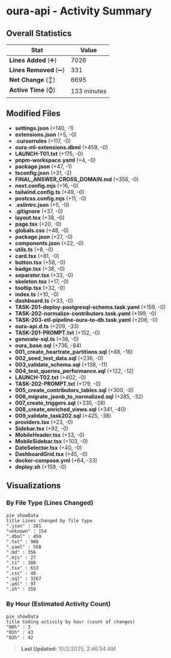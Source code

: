 # oura-api - Activity Summary 

## Overall Statistics

| Stat                   | Value                                                             |
| ---------------------- | ----------------------------------------------------------------- |
| **Lines Added** (➕)   | 7026                                          |
| **Lines Removed** (➖) | 331                                        |
| **Net Change** (↕)    | 6695                |
| **Active Time** (⌚)   | 133 minutes |


## Modified Files
- **settings.json** (+140, -1)
- **extensions.json** (+5, -0)
- **.cursorrules** (+117, -0)
- **oura-ml-extensions.dbml** (+459, -0)
- **LAUNCH-T01.txt** (+175, -0)
- **pnpm-workspace.yaml** (+4, -0)
- **package.json** (+47, -1)
- **tsconfig.json** (+31, -2)
- **FINAL_ANSWER_CROSS_DOMAIN.md** (+356, -0)
- **next.config.mjs** (+16, -0)
- **tailwind.config.ts** (+49, -0)
- **postcss.config.mjs** (+11, -0)
- **.eslintrc.json** (+5, -0)
- **.gitignore** (+37, -0)
- **layout.tsx** (+38, -0)
- **page.tsx** (+20, -0)
- **globals.css** (+48, -0)
- **package.json** (+27, -0)
- **components.json** (+22, -0)
- **utils.ts** (+8, -0)
- **card.tsx** (+81, -0)
- **button.tsx** (+58, -0)
- **badge.tsx** (+38, -0)
- **separator.tsx** (+33, -0)
- **skeleton.tsx** (+17, -0)
- **tooltip.tsx** (+32, -0)
- **index.ts** (+10, -0)
- **dashboard.ts** (+33, -0)
- **TASK-201-deploy-postgresql-schema.task.yaml** (+159, -0)
- **TASK-202-normalize-contributors.task.yaml** (+199, -0)
- **TASK-203-etl-pipeline-oura-to-db.task.yaml** (+206, -0)
- **oura-api.d.ts** (+209, -33)
- **TASK-201-PROMPT.txt** (+152, -0)
- **generate-sql.ts** (+38, -0)
- **oura_base.sql** (+736, -84)
- **001_create_heartrate_partitions.sql** (+88, -16)
- **002_seed_test_data.sql** (+236, -0)
- **003_validate_schema.sql** (+138, -11)
- **004_test_queries_performance.sql** (+122, -12)
- **LAUNCH-T02.txt** (+402, -0)
- **TASK-202-PROMPT.txt** (+179, -0)
- **005_create_contributors_tables.sql** (+300, -0)
- **006_migrate_jsonb_to_normalized.sql** (+285, -32)
- **007_create_triggers.sql** (+335, -28)
- **008_create_enriched_views.sql** (+341, -40)
- **009_validate_task202.sql** (+425, -38)
- **providers.tsx** (+23, -0)
- **Sidebar.tsx** (+92, -0)
- **MobileHeader.tsx** (+33, -0)
- **MobileSidebar.tsx** (+103, -0)
- **DateSelector.tsx** (+40, -0)
- **DashboardGrid.tsx** (+45, -0)
- **docker-compose.yml** (+64, -33)
- **deploy.sh** (+159, -0)

## Visualizations

### By File Type (Lines Changed)

```mermaid
pie showData
title Lines changed by file type
".json" : 281
"unknown" : 154
".dbml" : 459
".txt" : 908
".yaml" : 568
".md" : 356
".mjs" : 27
".ts" : 380
".tsx" : 653
".css" : 48
".sql" : 3267
".yml" : 97
".sh" : 159
```

### By Hour (Estimated Activity Count)

```mermaid
pie showData
title Coding activity by hour (count of changes)
"00h" : 3
"01h" : 43
"02h" : 42
```


> **Last Updated:** 10/2/2025, 2:46:54 AM